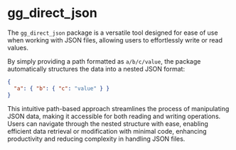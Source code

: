 # gg_direct_json

The `gg_direct_json` package is a versatile tool designed for ease of use when
working with JSON files, allowing users to effortlessly write or read values.

By simply providing a path formatted as `a/b/c/value`, the package automatically
structures the data into a nested JSON format:

```json
{
  "a": { "b": { "c": "value" } }
}
```

This intuitive path-based approach streamlines the process of manipulating JSON
data, making it accessible for both reading and writing operations. Users can
navigate through the nested structure with ease, enabling efficient data
retrieval or modification with minimal code, enhancing productivity and reducing
complexity in handling JSON files.
